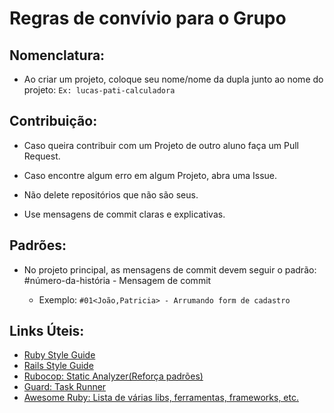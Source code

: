 # Regras de convívio para o Grupo

## Nomenclatura:

* Ao criar um projeto, coloque seu nome/nome da dupla junto ao
nome do projeto: `Ex: lucas-pati-calculadora`

## Contribuição:

* Caso queira contribuir com um Projeto de outro aluno faça um Pull Request.

* Caso encontre algum erro em algum Projeto, abra uma Issue.

* Não delete repositórios que não são seus.

* Use mensagens de commit claras e explicativas.

## Padrões:

* No projeto principal, as  mensagens de commit devem seguir o padrão:
#número-da-história<nome-da-dupla> - Mensagem de commit
	* Exemplo: `#01<João,Patricia> - Arrumando form de cadastro`

## Links Úteis:

* [Ruby Style Guide](https://github.com/bbatsov/ruby-style-guide)
* [Rails Style Guide](https://github.com/bbatsov/rails-style-guide)
* [Rubocop: Static Analyzer(Reforça padrões)](https://github.com/bbatsov/rubocop)
* [Guard: Task Runner](https://github.com/guard/guard)
* [Awesome Ruby: Lista de várias libs, ferramentas, frameworks, etc.](https://github.com/markets/awesome-ruby)
